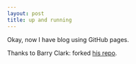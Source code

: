 ```yaml
---
layout: post
title: up and running
---
```


Okay, now I have blog using GitHub pages.

Thanks to Barry Clark: forked [his repo](https://github.com/barryclark/jekyll-now).
